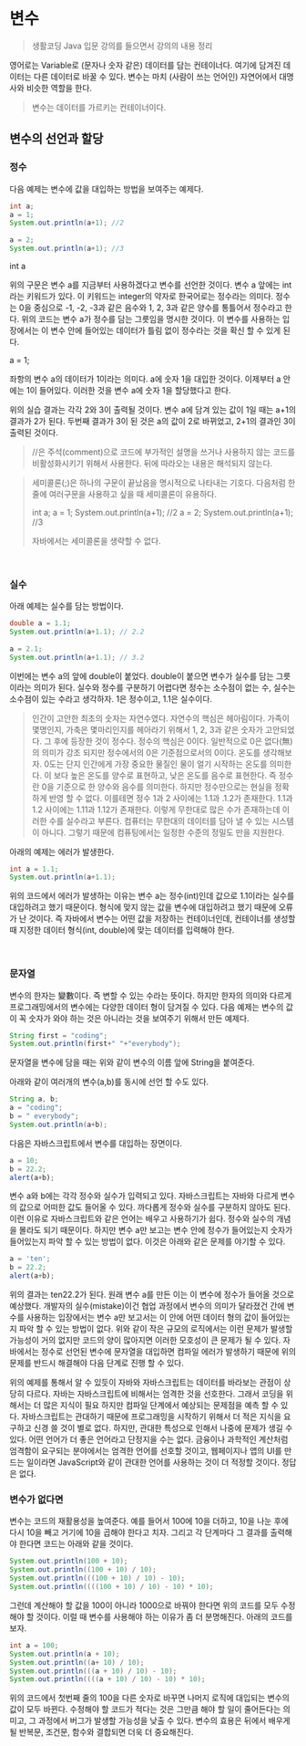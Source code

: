 # 변수
> 생활코딩 Java 입문 강의를 들으면서 강의의 내용 정리

영어로는 Variable로 (문자나 숫자 같은) 데이터를 담는 컨테이너다. 여기에 담겨진 데이터는 다른 데이터로 바꿀 수 있다. 변수는 마치 (사람이 쓰는 언어인) 자연어에서 대명사와 비슷한 역할을 한다.
> 변수는 데이터를 가르키는 컨테이너이다. 

## 변수의 선언과 할당
### 정수
다음 예제는 변수에 값을 대입하는 방법을 보여주는 예제다.
``` java
int a;
a = 1;
System.out.println(a+1); //2
 
a = 2;
System.out.println(a+1); //3
```
int a

위의 구문은 변수 a를 지금부터 사용하겠다고 변수를 선언한 것이다. 변수 a 앞에는 int라는 키워드가 있다. 이 키워드는 integer의 약자로 한국어로는 정수라는 의미다. 정수는 0을 중심으로 -1, -2, -3과 같은 음수와 1, 2, 3과 같은 양수를 통틀어서 정수라고 한다. 위의 코드는 변수 a가 정수를 담는 그릇임을 명시한 것이다. 이 변수를 사용하는 입장에서는 이 변수 안에 들어있는 데이터가 틀림 없이 정수라는 것을 확신 할 수 있게 된다.

a = 1;

좌항의 변수 a의 데이터가 1이라는 의미다. a에 숫자 1을 대입한 것이다. 이제부터 a 안에는 1이 들어있다. 이러한 것을 변수 a에 숫자 1을 할당했다고 한다.

위의 실습 결과는 각각 2와 3이 출력될 것이다. 변수 a에 담겨 있는 값이 1일 때는 a+1의 결과가 2가 된다. 두번째 결과가 3이 된 것은 a의 값이 2로 바뀌었고, 2+1의 결과인 3이 출력된 것이다.

> //은 주석(comment)으로 코드에 부가적인 설명을 쓰거나 사용하지 않는 코드를 비활성화시키기 위해서 사용한다. 뒤에 따라오는 내용은 해석되지 않는다.

> 세미콜론(;)은 하나의 구문이 끝났음을 명시적으로 나타내는 기호다. 다음처럼 한줄에 여러구문을 사용하고 싶을 때 세미콜론이 유용하다.
>
>int a; a = 1; System.out.println(a+1); //2
a = 2; System.out.println(a+1); //3
>
>자바에서는 세미콜론을 생략할 수 없다.

</br>

### 실수
아래 예제는 실수를 담는 방법이다.
``` java
double a = 1.1; 
System.out.println(a+1.1); // 2.2
 
a = 2.1; 
System.out.println(a+1.1); // 3.2
```
이번에는 변수 a의 앞에 double이 붙었다. double이 붙으면 변수가 실수를 담는 그릇이라는 의미가 된다. 실수와 정수를 구분하기 어렵다면 정수는 소수점이 없는 수, 실수는 소수점이 있는 수라고 생각하자. 1은 정수이고, 1.1은 실수이다.
> 인간이 고안한 최초의 숫자는 자연수였다. 자연수의 핵심은 헤아림이다. 가족이 몇명인지, 가축은 몇마리인지를 헤아라기 위해서 1, 2, 3과 같은 숫자가 고안되었다. 그 후에 등장한 것이 정수다. 정수의 핵심은 0이다. 일반적으로 0은 없다(無)의 의미가 강조 되지만 정수에서의 0은 기준점으로서의 0이다. 온도를 생각해보자. 0도는 단지 인간에게 가장 중요한 물질인 물이 얼기 시작하는 온도를 의미한다. 이 보다 높은 온도를 양수로 표현하고, 낮은 온도를 음수로 표현한다. 즉 정수란 0을 기준으로 한 양수와 음수를 의미한다. 하지만 정수만으로는 현실을 정확하게 반영 할 수 없다. 이를테면 정수 1과 2 사이에는 1.1과 .1.2가 존재한다. 1.1과 1.2 사이에는 1.11과 1.12가 존재한다. 이렇게 무한대로 많은 수가 존재하는데 이러한 수를 실수라고 부른다. 컴퓨터는 무한대의 데이터를 담아 낼 수 있는 시스템이 아니다. 그렇기 때문에 컴퓨팅에서는 일정한 수준의 정밀도 만을 지원한다.

아래의 예제는 에러가 발생한다.
``` java
int a = 1.1; 
System.out.println(a+1.1);
```
위의 코드에서 에러가 발생하는 이유는 변수 a는 정수(int)인데 값으로 1.1이라는 실수를 대입하려고 했기 때문이다. 형식에 맞지 않는 값을 변수에 대입하려고 했기 때문에 오류가 난 것이다. 즉 자바에서 변수는 어떤 값을 저장하는 컨테이너인데, 컨테이너를 생성할 때 지정한 데이터 형식(int, double)에 맞는 데이터를 입력해야 한다.

</br>

### 문자열
변수의 한자는 變數이다. 즉 변할 수 있는 수라는 뜻이다. 하지만 한자의 의미와 다르게 프로그래밍에서의 변수에는 다양한 데이터 형이 담겨질 수 있다. 다음 예제는 변수의 값이 꼭  숫자가 와야 하는 것은 아니라는 것을 보여주기 위해서 만든 예제다.
``` java
String first = "coding"; 
System.out.println(first+" "+"everybody");
```
문자열을 변수에 담을 때는 위와 같이 변수의 이름 앞에 String을 붙여준다.

아래와 같이 여러개의 변수(a,b)를 동시에 선언 할 수도 있다.
``` java
String a, b;
a = "coding";
b = " everybody";
System.out.println(a+b);
```
다음은 자바스크립트에서 변수를 대입하는 장면이다.
``` javascript
a = 10;
b = 22.2;
alert(a+b);
```
변수 a와 b에는 각각 정수와 실수가 입력되고 있다. 자바스크립트는 자바와 다르게 변수의 값으로 어떠한 값도 들어올 수 있다. 까다롭게 정수와 실수를 구분하지 않아도 된다. 이런 이유로 자바스크립트와 같은 언어는 배우고 사용하기가 쉽다. 정수와 실수의 개념을 몰라도 되기 때문이다. 하지만 변수 a만 보고는 변수 안에 정수가 들어있는지 숫자가 들어있는지 파악 할 수 있는 방법이 없다. 이것은 아래와 같은 문제를 야기할 수 있다.
``` javascript
a = 'ten';
b = 22.2;
alert(a+b);
```
위의 결과는 ten22.2가 된다. 원래 변수 a를 만든 이는 이 변수에 정수가 들어올 것으로 예상했다. 개발자의 실수(mistake)이건 협업 과정에서 변수의 의미가 달라졌건 간에 변수를 사용하는 입장에서는 변수 a만 보고서는 이 안에 어떤 데이터 형의 값이 들어있는지 파악 할 수 있는 방법이 없다. 위와 같이 작은 규모의 로직에서는 이런 문제가 발생할 가능성이 거의 없지만 코드의 양이 많아지면 이러한 모호성이 큰 문제가 될 수 있다. 자바에서는 정수로 선언된 변수에 문자열을 대입하면 컴파일 에러가 발생하기 때문에 위의 문제를 반드시 해결해야 다음 단계로 진행 할 수 있다.

위의 예제를 통해서 알 수 있듯이 자바와 자바스크립트는 데이터를 바라보는 관점이 상당히 다르다. 자바는 자바스크립트에 비해서는 엄격한 것을 선호한다. 그래서 코딩을 위해서는 더 많은 지식이 필요 하지만 컴파일 단계에서 예상되는 문제점을 예측 할 수 있다. 자바스크립트는 관대하기 때문에 프로그래밍을 시작하기 위해서 더 적은 지식을 요구하고 신경 쓸 것이 별로 없다. 하지만, 관대한 특성으로 인해서 나중에 문제가 생길 수 있다. 어떤 언어가 더 좋은 언어라고 단정지을 수는 없다. 금융이나 과학적인 계산처럼 엄격함이 요구되는 분야에서는 엄격한 언어를 선호할 것이고, 웹페이지나 앱의 UI를 만드는 일이라면 JavaScript와 같이 관대한 언어를 사용하는 것이 더 적정할 것이다. 정답은 없다.

### 변수가 없다면
변수는 코드의 재활용성을 높여준다. 예를 들어서 100에 10을 더하고, 10을 나눈 후에 다시 10을 빼고 거기에 10을 곱해야 한다고 치자. 그리고 각 단계마다 그 결과를 출력해야 한다면 코드는 아래와 같을 것이다.
``` java
System.out.println(100 + 10);
System.out.println((100 + 10) / 10);
System.out.println(((100 + 10) / 10) - 10);
System.out.println((((100 + 10) / 10) - 10) * 10);
```
그런데 계산해야 할 값을 100이 아니라 1000으로 바꿔야 한다면 위의 코드를 모두 수정해야 할 것이다. 이럴 때 변수를 사용해야 하는 이유가 좀 더 분명해진다. 아래의 코드를 보자.
``` java
int a = 100;
System.out.println(a + 10);
System.out.println((a+ 10) / 10);
System.out.println(((a + 10) / 10) - 10);
System.out.println((((a + 10) / 10) - 10) * 10);
```
위의 코드에서 첫번째 줄의 100을 다른 숫자로 바꾸면 나머지 로직에 대입되는 변수의 값이 모두 바뀐다. 수정해야 할 코드가 적다는 것은 그만큼 해야 할 일이 줄어든다는 의미고, 그 과정에서 버그가 발생할 가능성을 낮출 수 있다. 변수의 효용은 뒤에서 배우게 될 반복문, 조건문, 함수와 결합되면 더욱 더 중요해진다.